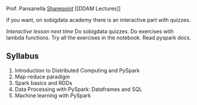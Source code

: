 Prof. Pansanella
[Sharepoint](https://unipiit.sharepoint.com/sites/a__td_65002/_layouts/15/SeeAll.aspx?Page=%2Fsites%2Fa__td_65002%2FSitePages%2FClassHome.aspx&InstanceId=00000000-0000-0000-0000-000000000007)
[[DDAM Lectures]]

if you want, on sobigdata academy there is an interactive part with quizzes.

*Interactive lesson next time*
Do sobigdata quizzes.
Do exercises with lambda functions.
Try all the exercises in the notebook.
Read pyspark docs.

## Syllabus
1. Introduction to Distributed Computing and PySpark
2. Map-reduce paradigm
3. Spark basics and RDDs
4. Data Processing with PySpark: Dataframes and SQL
5. Machine learning with PySpark


